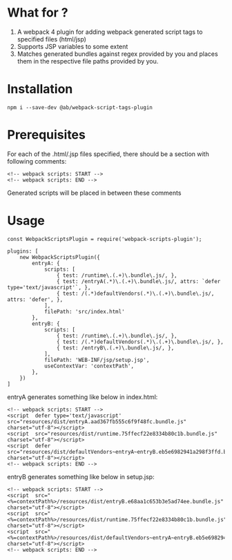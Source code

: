 # What for ?
1. A webpack 4 plugin for adding webpack generated script tags to specified files (html/jsp)
2. Supports JSP variables to some extent
3. Matches generated bundles against regex provided by you and places them in the respective file paths provided by you.

# Installation

`npm i --save-dev @ab/webpack-script-tags-plugin`

# Prerequisites
For each of the .html/.jsp files specified, there should be a section with following comments:
```
<!-- webpack scripts: START -->
<!-- webpack scripts: END -->
```
Generated scripts will be placed in between these comments

# Usage
```
const WebpackScriptsPlugin = require('webpack-scripts-plugin');

plugins: [
    new WebpackScriptsPlugin({
        entryA: {
            scripts: [
                { test: /runtime\.(.+)\.bundle\.js/, },
                { test: /entryA(.*)\.(.+)\.bundle\.js/, attrs: `defer type='text/javascript'`, },
                { test: /(.*)defaultVendors(.*)\.(.+)\.bundle\.js/, attrs: 'defer', },
            ],
            filePath: 'src/index.html'
        },
        entryB: {
            scripts: [
                { test: /runtime\.(.+)\.bundle\.js/, },
                { test: /(.*)defaultVendors(.*)\.(.+)\.bundle\.js/, },
                { test: /entryB\.(.+)\.bundle\.js/, },
            ],
            filePath: 'WEB-INF/jsp/setup.jsp',
            useContextVar: 'contextPath',
        },
    })
]
```

entryA generates something like below in index.html:
```
<!-- webpack scripts: START -->
<script  defer type='text/javascript' src="resources/dist/entryA.aad367fb555c6f9f48fc.bundle.js" charset="utf-8"></script>
<script  src="resources/dist/runtime.75ffecf22e8334b80c1b.bundle.js" charset="utf-8"></script>
<script  defer src="resources/dist/defaultVendors~entryA~entryB.eb5e6982941a298f3ffd.bundle.js" charset="utf-8"></script>
<!-- webpack scripts: END -->
```

entryB generates something like below in setup.jsp:
```
<!-- webpack scripts: START -->
<script  src="<%=contextPath%>/resources/dist/entryB.e68aa1c653b3e5ad74ee.bundle.js" charset="utf-8"></script>
<script  src="<%=contextPath%>/resources/dist/runtime.75ffecf22e8334b80c1b.bundle.js" charset="utf-8"></script>
<script  src="<%=contextPath%>/resources/dist/defaultVendors~entryA~entryB.eb5e6982941a298f3ffd.bundle.js" charset="utf-8"></script>
<!-- webpack scripts: END -->
```
